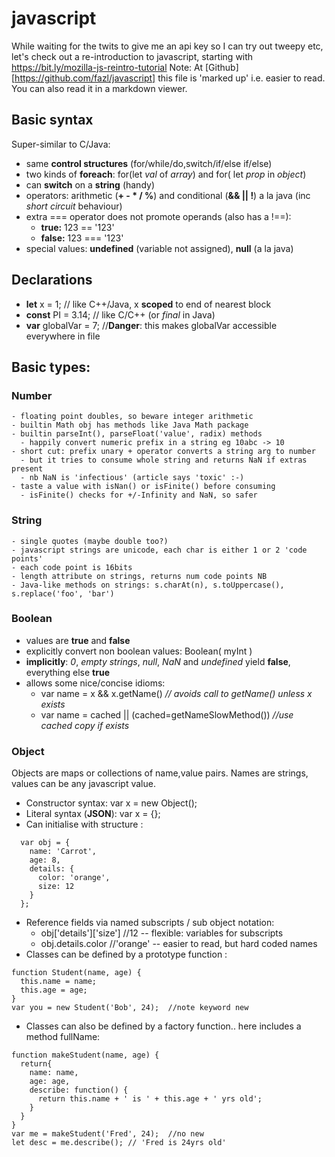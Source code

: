# javascript

While waiting for the twits to give me an api key so I can try out tweepy etc, let's check out a re-introduction to javascript, starting with https://bit.ly/mozilla-js-reintro-tutorial
Note: At [Github][https://github.com/fazl/javascript] this file is 'marked up' i.e. easier to read.  You can also read it in a markdown viewer.

## Basic syntax
Super-similar to C/Java:
- same **control structures** (for/while/do,switch/if/else if/else)
- two kinds of **foreach**: for(let _val_ of _array_) and for( let _prop_ in _object_)
- can **switch** on a **string** (handy)
- operators: arithmetic (**+ - * / %**) and conditional (**&& || !**) a la java (inc _short circuit_ behaviour)
- extra === operator does not promote operands (also has a !==):
  - **true:** 123 == '123' 
  - **false:** 123 === '123' 
- special values: **undefined** (variable not assigned), **null** (a la java)

## Declarations
  
  - **let** x = 1; // like C++/Java, x **scoped** to end of nearest block
  - **const** PI = 3.14; // like C/C++  (or _final_ in Java)
  - **var** globalVar = 7; //**Danger**: this makes globalVar accessible everywhere in file

## Basic types:

### Number 
  
    - floating point doubles, so beware integer arithmetic
    - builtin Math obj has methods like Java Math package
    - builtin parseInt(), parseFloat('value', radix) methods 
      - happily convert numeric prefix in a string eg 10abc -> 10
    - short cut: prefix unary + operator converts a string arg to number
      - but it tries to consume whole string and returns NaN if extras present
      - nb NaN is 'infectious' (article says 'toxic' :-)
    - taste a value with isNan() or isFinite() before consuming
      - isFinite() checks for +/-Infinity and NaN, so safer
  
### String
  
    - single quotes (maybe double too?)
    - javascript strings are unicode, each char is either 1 or 2 'code points'
    - each code point is 16bits
    - length attribute on strings, returns num code points NB
    - Java-like methods on strings: s.charAt(n), s.toUppercase(), s.replace('foo', 'bar')
  
### Boolean
  - values are **true** and **false**
  - explicitly convert non boolean values: Boolean( myInt )
  - **implicitly**: _0_, _empty strings_, _null_, _NaN_ and _undefined_ yield **false**, everything else **true**
  - allows some nice/concise idioms:
    - var name = x && x.getName() _// avoids call to getName() unless x exists_
    - var name = cached || (cached=getNameSlowMethod()) _//use cached copy if exists_

### Object
Objects are maps or collections of name,value pairs. Names are strings, values can be any javascript value.

- Constructor syntax: var x = new Object();
- Literal syntax (**JSON**): var x = {};  
- Can initialise with structure :
```
  var obj = {
    name: 'Carrot',
    age: 8,
    details: {
      color: 'orange',
      size: 12
    }
  };
```
- Reference fields via named subscripts / sub object notation:
  - obj['details']['size'] //12   -- flexible: variables for subscripts
  - obj.details.color //'orange'  -- easier to read, but hard coded names
- Classes can be defined by a prototype function :
```
function Student(name, age) {
  this.name = name;
  this.age = age;
}
var you = new Student('Bob', 24);  //note keyword new
```
- Classes can also be defined by a factory function.. here includes a method fullName:
```
function makeStudent(name, age) {
  return{
    name: name,
    age: age,
    describe: function() {
      return this.name + ' is ' + this.age + ' yrs old';
    }
  }
}
var me = makeStudent('Fred', 24);  //no new
let desc = me.describe(); // 'Fred is 24yrs old'
```
    
    
